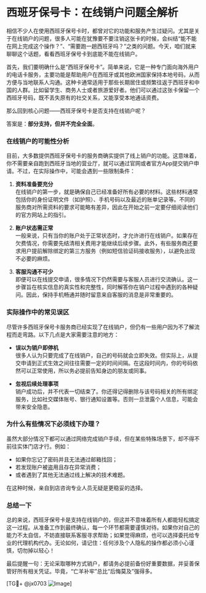 # 西班牙保号卡：在线销户问题全解析

相信不少人在使用西班牙保号卡时，都曾对它的功能和服务产生过疑问。尤其是关于在线销户的问题，很多人可能在犹豫要不要注销这张卡的时候，会纠结“能不能在网上完成这个操作？”、“需要跑一趟西班牙吗？”之类的问题。今天，咱们就来聊聊这个话题，看看西班牙保号卡到底能不能在线销户。

首先，我们要明确什么是“西班牙保号卡”。简单来说，它是一种专门面向海外用户的电话卡服务，主要功能是帮助用户在西班牙或其他欧洲国家保持本地号码，从而方便与当地联系人沟通。这种卡通常适用于那些长期居住或频繁往返于西班牙和中国的人群。比如留学生、商务人士或者旅游爱好者。他们可以通过这张卡保留一个西班牙号码，既不丢失原有的社交关系，又能享受本地通话资费。

那么回到核心问题——西班牙保号卡是否支持在线销户呢？

答案是：**部分支持，但并不完全全面**。

### 在线销户的可能性分析

目前，大多数提供西班牙保号卡的服务商确实提供了线上销户的功能。这意味着，你不需要亲自跑到西班牙当地的营业厅，就可以通过官网或者官方App提交销户申请。不过，在实际操作中，可能会遇到一些限制条件：

1. **资料准备要充分**  
   在线销户的第一步，就是确保自己已经准备好所有必要的材料。这些材料通常包括你的身份证明文件（如护照）、手机号码以及最近的账单记录等。不同的服务商对所需资料的要求可能略有差异，因此在开始之前一定要仔细阅读他们的官方网站上的指引。

2. **账户状态需正常**  
   一般来说，只有当你的账户处于正常状态时，才允许进行在线销户。如果存在欠费情况，你需要先结清相关费用才能继续后续步骤。此外，有些服务商还要求用户提前解除绑定的第三方服务（例如短信验证码接收服务），以避免出现不必要的麻烦。

3. **客服沟通不可少**  
   即便可以在线提交申请，很多情况下仍然需要与客服人员进行交流确认。这一步骤旨在核实信息的真实性和完整性，同时解答你在销户过程中遇到的各种疑问。因此，保持手机畅通并随时留意来自客服的消息是非常重要的。

### 实际操作中的常见误区

尽管许多西班牙保号卡服务商已经实现了在线销户，但仍有一些用户因为不了解流程而走弯路。以下几点是大家需要注意的地方：

- **误以为销户即停机**  
  很多人认为只要完成了在线销户，自己的号码就会立即失效。但实际上，从提交申请到正式生效之间往往需要一定的时间间隔。在这段时间内，你的号码依然可以正常使用，所以务必提前告知身边的朋友或同事。

- **忽视后续处理事项**  
  销户成功后，并不代表一切结束了。你还得记得删除与该号码相关的所有绑定服务，比如社交媒体账号、银行通知设置等。否则一旦泄露个人信息，可能会带来安全隐患。

### 为什么有些情况下必须线下办理？

虽然大部分情况下都可以通过网络完成销户手续，但在某些特殊场景下，却不得不前往实体门店才行。例如：

- 如果你忘记了密码并且无法通过邮箱找回；
- 若发现账户被盗用且存在异常消费；
- 或者遇到了其他无法通过线上解决的技术难题。

在这种时候，亲自到店咨询专业人员无疑是更稳妥的选择。

### 总结一下

总的来说，西班牙保号卡是支持在线销户的，但这并不意味着所有人都能轻松搞定这一过程。从准备工作到最终确认，每一个环节都需要谨慎对待。如果你对自己的能力不太自信，不妨直接联系客服寻求帮助；如果觉得麻烦，也可以选择委托给专业的代理机构代办。无论如何，请记住：任何涉及个人隐私的操作都必须小心谨慎，切勿掉以轻心！

最后提醒一句：无论采取哪种方式销户，都请务必提前备份好重要数据，并妥善保管好所有相关凭证。毕竟，“亡羊补牢”总比“后悔莫及”强得多。

[TG💪+ @jx0703 ![Image](https://github.com/user-attachments/assets/dbca1d08-cadb-493c-b0ec-ad6f7a83f270)]
